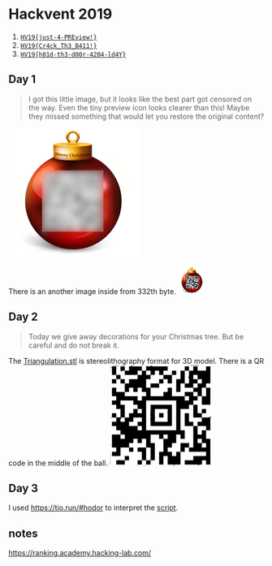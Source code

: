 # Hackvent 2019

01. [`HV19{just-4-PREview!}`](#day-1)
02. [`HV19{Cr4ck_Th3_B411!}`](#day-2)
03. [`HV19{h01d-th3-d00r-4204-ld4Y}`](#day-3)

## Day 1

> I got this little image, but it looks like the best part got censored on the
> way. Even the tiny preview icon looks clearer than this! Maybe they missed
> something that would let you restore the original content?

![ball](01/f182d5f0-1d10-4f0f-a0c1-7cba0981b6da.jpg)

There is an another image inside from 332th byte. ![thumb](01/thumb.jpg)

## Day 2

> Today we give away decorations for your Christmas tree. But be careful and do not break it.

The [Triangulation.stl](02/Triangulation.stl) is stereolithography format for 3D model.
There is a QR code in the middle of the ball.
![flag](02/flag.png)

## Day 3

I used https://tio.run/#hodor to interpret the [script](03/script.hd).

## notes

https://ranking.academy.hacking-lab.com/
